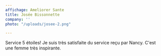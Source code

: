 ```yaml
---
affichage: Ameliorer Sante
title: Josée Bissonnette
company: ''
photo: "/uploads/josee-2.png"

---
```

Service 5 étoiles! Je suis très satisfaite du service reçu par Nancy. C'est une femme très inspirante.